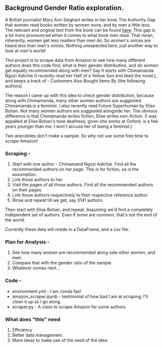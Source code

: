 ## Background Gender Ratio exploration.

A British journalist Mary Ann Sieghart writes in her book The Authority Gap that
women read books written by women more, and by men a little less. The relevant and
original text from the book can be found [here](the_authority_gap.md). This gap is a
lot more pronounced when it comes to what book men read. That mean, inherently,
women get less readers than men do. So women's voices are heard less than men's
voices. Nothing unexpected here, just another way to look at men's world!

This project is to scrape data from Amazon to see how many different authors does
this code find, what is their gender distribution, and do women get equally
recommended along with men? Say it starts with Chimamanda Ngozi Adichie (I
  recently read her Half of a Yellow Sun and liked the novel.), and keeps a track
of - Customers Also Bought Items By (the following authors).

The reason I came up with this idea to check gender distribution, because along
with Chimamanda, many other women authors are suggested. Chimamanda is a feminist.
I also recently read Future Superhuman by Elise Bohan. Not many women authors are
suggested alongside her. The obvious difference is that Chimamanda writes fiction,
Elise writes non-fiction. (I was appalled at Elise Bohan's tone deafness, given
she works at Oxford, is a few years younger than me. I won't accuse her of being
a feminist.)

Two anecdotes don't make a sample. So why not use some free time to scrape Amazon!

### Scraping -
1. Start with one author - Chimamand Ngozi Adichie. Find all the recommended authors
on her page. This is for fiction, so is the assumption.
2. Link those authors to her.
3. Visit the pages of all those authors. Find all the recommended authors on their pages.
4. Link those authors respectively to their respective reference author.
5. Rinse and repeat till we get, say 3141 authors.

Then start with Elise Bohan, and repeat. Assuming we'd find a completely independent
set of authors. Even if some are common, that's not the end of the world.

Currently these data will reside in a DataFrame, and a csv file.

### Plan for Analysis -

1. See how many women are recommended along side other women, and men.
2. Compare that with the gender ratio of the sample.
3. Whatever comes next...


### Code -
* environment.yml - I am conda fan!
* amazon_scraper.ipynb - testimonial of how bad I am at scraping; I'll clean it up
as I go along.
* scraper.py - A class to scrape Amazon for some authors.


### What does "this" need

1. Efficiency
2. Better data management.
3. More ideas to make use of the seed of the idea.
